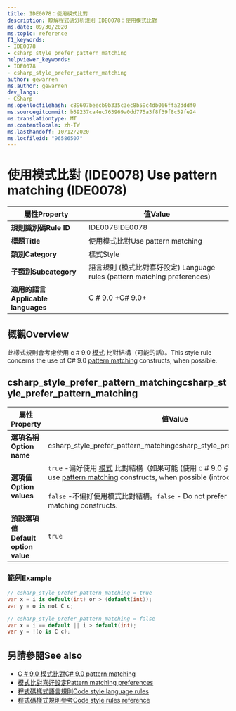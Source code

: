 ```yaml
---
title: IDE0078：使用模式比對
description: 瞭解程式碼分析規則 IDE0078：使用模式比對
ms.date: 09/30/2020
ms.topic: reference
f1_keywords:
- IDE0078
- csharp_style_prefer_pattern_matching
helpviewer_keywords:
- IDE0078
- csharp_style_prefer_pattern_matching
author: gewarren
ms.author: gewarren
dev_langs:
- CSharp
ms.openlocfilehash: c89607beecb9b335c3ec8b59c4db066ffa2dddf0
ms.sourcegitcommit: b59237ca4ec763969a0dd775a3f8f39f8c59fe24
ms.translationtype: MT
ms.contentlocale: zh-TW
ms.lasthandoff: 10/12/2020
ms.locfileid: "96586507"
---
```

# <a name="use-pattern-matching-ide0078"></a><span data-ttu-id="78a57-103">使用模式比對 (IDE0078) </span><span class="sxs-lookup"><span data-stu-id="78a57-103">Use pattern matching (IDE0078)</span></span>

|<span data-ttu-id="78a57-104">屬性</span><span class="sxs-lookup"><span data-stu-id="78a57-104">Property</span></span>|<span data-ttu-id="78a57-105">值</span><span class="sxs-lookup"><span data-stu-id="78a57-105">Value</span></span>|
|-|-|
| <span data-ttu-id="78a57-106">**規則識別碼**</span><span class="sxs-lookup"><span data-stu-id="78a57-106">**Rule ID**</span></span> | <span data-ttu-id="78a57-107">IDE0078</span><span class="sxs-lookup"><span data-stu-id="78a57-107">IDE0078</span></span> |
| <span data-ttu-id="78a57-108">**標題**</span><span class="sxs-lookup"><span data-stu-id="78a57-108">**Title**</span></span> | <span data-ttu-id="78a57-109">使用模式比對</span><span class="sxs-lookup"><span data-stu-id="78a57-109">Use pattern matching</span></span> |
| <span data-ttu-id="78a57-110">**類別**</span><span class="sxs-lookup"><span data-stu-id="78a57-110">**Category**</span></span> | <span data-ttu-id="78a57-111">樣式</span><span class="sxs-lookup"><span data-stu-id="78a57-111">Style</span></span> |
| <span data-ttu-id="78a57-112">**子類別**</span><span class="sxs-lookup"><span data-stu-id="78a57-112">**Subcategory**</span></span> | <span data-ttu-id="78a57-113">語言規則 (模式比對喜好設定) </span><span class="sxs-lookup"><span data-stu-id="78a57-113">Language rules (pattern matching preferences)</span></span> |
| <span data-ttu-id="78a57-114">**適用的語言**</span><span class="sxs-lookup"><span data-stu-id="78a57-114">**Applicable languages**</span></span> | <span data-ttu-id="78a57-115">C # 9.0 +</span><span class="sxs-lookup"><span data-stu-id="78a57-115">C# 9.0+</span></span> |

## <a name="overview"></a><span data-ttu-id="78a57-116">概觀</span><span class="sxs-lookup"><span data-stu-id="78a57-116">Overview</span></span>

<span data-ttu-id="78a57-117">此樣式規則會考慮使用 c # 9.0 [模式](../../../csharp/whats-new/csharp-9.md#pattern-matching-enhancements) 比對結構（可能的話）。</span><span class="sxs-lookup"><span data-stu-id="78a57-117">This style rule concerns the use of C# 9.0 [pattern matching](../../../csharp/whats-new/csharp-9.md#pattern-matching-enhancements) constructs, when possible.</span></span>

## <a name="csharp_style_prefer_pattern_matching"></a><span data-ttu-id="78a57-118">csharp_style_prefer_pattern_matching</span><span class="sxs-lookup"><span data-stu-id="78a57-118">csharp_style_prefer_pattern_matching</span></span>

|<span data-ttu-id="78a57-119">屬性</span><span class="sxs-lookup"><span data-stu-id="78a57-119">Property</span></span>|<span data-ttu-id="78a57-120">值</span><span class="sxs-lookup"><span data-stu-id="78a57-120">Value</span></span>|
|-|-|
| <span data-ttu-id="78a57-121">**選項名稱**</span><span class="sxs-lookup"><span data-stu-id="78a57-121">**Option name**</span></span> | <span data-ttu-id="78a57-122">csharp_style_prefer_pattern_matching</span><span class="sxs-lookup"><span data-stu-id="78a57-122">csharp_style_prefer_pattern_matching</span></span> |
| <span data-ttu-id="78a57-123">**選項值**</span><span class="sxs-lookup"><span data-stu-id="78a57-123">**Option values**</span></span> | <span data-ttu-id="78a57-124">`true` -偏好使用 [模式](../../../csharp/whats-new/csharp-9.md#pattern-matching-enhancements) 比對結構（如果可能 (使用 c # 9.0 引入）) </span><span class="sxs-lookup"><span data-stu-id="78a57-124">`true` - Prefer to use [pattern matching](../../../csharp/whats-new/csharp-9.md#pattern-matching-enhancements) constructs, when possible (introduced with C# 9.0)</span></span><br /><br /><span data-ttu-id="78a57-125">`false` -不偏好使用模式比對結構。</span><span class="sxs-lookup"><span data-stu-id="78a57-125">`false` - Do not prefer to use pattern matching constructs.</span></span> |
| <span data-ttu-id="78a57-126">**預設選項值**</span><span class="sxs-lookup"><span data-stu-id="78a57-126">**Default option value**</span></span> | `true` |

### <a name="example"></a><span data-ttu-id="78a57-127">範例</span><span class="sxs-lookup"><span data-stu-id="78a57-127">Example</span></span>

```csharp
// csharp_style_prefer_pattern_matching = true
var x = i is default(int) or > (default(int));
var y = o is not C c;

// csharp_style_prefer_pattern_matching = false
var x = i == default || i > default(int);
var y = !(o is C c);
```

## <a name="see-also"></a><span data-ttu-id="78a57-128">另請參閱</span><span class="sxs-lookup"><span data-stu-id="78a57-128">See also</span></span>

- [<span data-ttu-id="78a57-129">C # 9.0 模式比對</span><span class="sxs-lookup"><span data-stu-id="78a57-129">C# 9.0 pattern matching</span></span>](../../../csharp/whats-new/csharp-9.md#pattern-matching-enhancements)
- [<span data-ttu-id="78a57-130">模式比對喜好設定</span><span class="sxs-lookup"><span data-stu-id="78a57-130">Pattern matching preferences</span></span>](pattern-matching-preferences.md)
- [<span data-ttu-id="78a57-131">程式碼樣式語言規則</span><span class="sxs-lookup"><span data-stu-id="78a57-131">Code style language rules</span></span>](language-rules.md)
- [<span data-ttu-id="78a57-132">程式碼樣式規則參考</span><span class="sxs-lookup"><span data-stu-id="78a57-132">Code style rules reference</span></span>](index.md)
